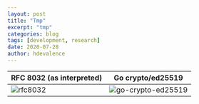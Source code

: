```yaml
---
layout: post
title: "Tmp"
excerpt: "tmp"
categories: blog
tags: [development, research]
date: 2020-07-28
author: hdevalence
---
```


RFC 8032 (as interpreted) | Go crypto/ed25519 | 
--------------------------|-------------------
![rfc8032](https://user-images.githubusercontent.com/44879/88872213-8ac73280-d1ce-11ea-8d4a-f2b1e625a877.png) | ![go-crypto-ed25519](https://user-images.githubusercontent.com/44879/88872208-8733ab80-d1ce-11ea-8624-053ab09abde7.png) 

